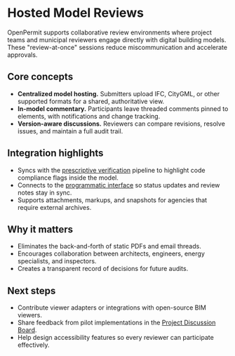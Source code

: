 # Hosted Model Reviews

OpenPermit supports collaborative review environments where project teams and municipal reviewers engage directly with digital building models. These "review-at-once" sessions reduce miscommunication and accelerate approvals.

## Core concepts
- **Centralized model hosting.** Submitters upload IFC, CityGML, or other supported formats for a shared, authoritative view.
- **In-model commentary.** Participants leave threaded comments pinned to elements, with notifications and change tracking.
- **Version-aware discussions.** Reviewers can compare revisions, resolve issues, and maintain a full audit trail.

## Integration highlights
- Syncs with the [prescriptive verification](prescriptive_verification.md) pipeline to highlight code compliance flags inside the model.
- Connects to the [programmatic interface](programmatic_interface.md) so status updates and review notes stay in sync.
- Supports attachments, markups, and snapshots for agencies that require external archives.

## Why it matters
- Eliminates the back-and-forth of static PDFs and email threads.
- Encourages collaboration between architects, engineers, energy specialists, and inspectors.
- Creates a transparent record of decisions for future audits.

## Next steps
- Contribute viewer adapters or integrations with open-source BIM viewers.
- Share feedback from pilot implementations in the [Project Discussion Board](https://github.com/SheetPros/OpenPermit/discussions).
- Help design accessibility features so every reviewer can participate effectively.

